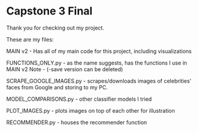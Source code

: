 # Capstone 3 Final
Thank you for checking out my project.

These are my files:

MAIN v2 - Has all of my main code for this project, including visualizations

FUNCTIONS_ONLY.py - as the name suggests, has the functions I use in MAIN v2 Note - (-save version can be deleted)

SCRAPE_GOOGLE_IMAGES.py - scrapes/downloads images of celebrities' faces from Google and storing to my PC.

MODEL_COMPARISONS.py - other classifier models I tried

PLOT_IMAGES.py - plots images on top of each other for illustration

RECOMMENDER.py - houses the recommender function

